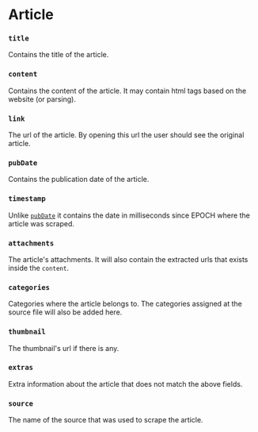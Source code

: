 # Article

### `title`
Contains the title of the article.

### `content`
Contains the content of the article. It may contain html tags based on the website (or parsing).

### `link`
The url of the article. By opening this url the user should see the original article.

### `pubDate`
Contains the publication date of the article.

### `timestamp`
Unlike [`pubDate`](#pubdate) it contains the date in milliseconds since EPOCH
where the article was scraped.

### `attachments`
The article's attachments.
It will also contain the extracted urls that exists inside the `content`.

### `categories`
Categories where the article belongs to. The categories assigned at the source file will also
be added here.

### `thumbnail`
The thumbnail's url if there is any.

### `extras`
Extra information about the article that does not match the above fields.

### `source`
The name of the source that was used to scrape the article.
